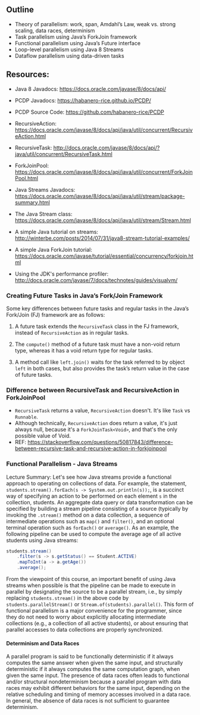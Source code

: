 ## Outline

* Theory of parallelism: work, span, Amdahl’s Law, weak vs. strong scaling, data races, determinism
* Task parallelism using Java’s ForkJoin framework
* Functional parallelism using Java’s Future interface
* Loop-level parallelism using Java 8 Streams
* Dataflow parallelism using data-driven tasks

## Resources:

* Java 8 Javadocs: https://docs.oracle.com/javase/8/docs/api/

* PCDP Javadocs: https://habanero-rice.github.io/PCDP/

* PCDP Source Code: https://github.com/habanero-rice/PCDP

* RecursiveAction: https://docs.oracle.com/javase/8/docs/api/java/util/concurrent/RecursiveAction.html

* RecursiveTask: http://docs.oracle.com/javase/8/docs/api/?java/util/concurrent/RecursiveTask.html

* ForkJoinPool: https://docs.oracle.com/javase/8/docs/api/java/util/concurrent/ForkJoinPool.html

* Java Streams Javadocs: https://docs.oracle.com/javase/8/docs/api/java/util/stream/package-summary.html

* The Java Stream class: https://docs.oracle.com/javase/8/docs/api/java/util/stream/Stream.html

* A simple Java tutorial on streams: http://winterbe.com/posts/2014/07/31/java8-stream-tutorial-examples/

* A simple Java ForkJoin tutorial: https://docs.oracle.com/javase/tutorial/essential/concurrency/forkjoin.html

* Using the JDK's performance profiler: http://docs.oracle.com/javase/7/docs/technotes/guides/visualvm/


###  Creating Future  Tasks  in Java’s  Fork/Join Framework

Some key differences between future tasks and regular tasks in the Java’s Fork/Join (FJ) framework are as follows:

1. A future task extends the `RecursiveTask` class in the FJ framework, instead of `RecursiveAction` as in regular tasks.

2. The `compute()` method of a future task must have a non-void return type, whereas it has a void return type  for  regular tasks.

3. A method call like `left.join()` waits for the task referred to by object `left` in both cases, but also provides the task’s return value  in the case of future tasks.

### Difference between RecursiveTask and RecursiveAction in ForkJoinPool
* `RecursiveTask` returns a value, `RecursiveAction` doesn't. It's like `Task` vs `Runnable`.
* Although technically, `RecursiveAction` does return a value, it's just always null, because it's a `ForkJoinTask<Void>`, and that's the only possible value of Void.
* REF: https://stackoverflow.com/questions/50817843/difference-between-recursive-task-and-recursive-action-in-forkjoinpool


### Functional Parallelism - Java Streams

Lecture Summary: Let's see how Java streams provide  a  functional approach to operating on collections of data. For example, the statement, `students.stream().forEach(s -> System.out.println(s));`, is a succinct way of specifying an action to be performed on each element `s` in the collection, students.  An aggregate data query or data transformation can be specified by  building a stream  pipeline consisting of a source (typically by  invoking the `.stream()` method on a data collection, a sequence of intermediate operations such as `map()` and `filter()`, and an optional terminal operation such as `forEach()` or `average()`.  As an example, the following pipeline can be used to compute the average age of all active  students using Java streams:

```java
students.stream()
    .filter(s -> s.getStatus() == Student.ACTIVE)
    .mapToInt(a -> a.getAge())
    .average();
```

From the viewpoint of this course, an important benefit of using Java  streams when possible is that the  pipeline can be made to execute in parallel by designating the source to be a parallel stream, i.e., by simply replacing `students.stream()` in the above code by `students.parallelStream()` or `Stream.of(students).parallel()`. This form of functional parallelism is a major convenience for the programmer, since they do not need to worry about explicitly allocating intermediate collections (e.g., a collection of all active students), or about ensuring that parallel accesses to data collections are  properly synchronized.

#### Determinism and Data Races
A parallel program is said to be functionally deterministic if it always computes the same answer when given the same input, and structurally deterministic if it always computes the same computation graph, when given the same input. The presence of data races often leads to functional and/or structural nondeterminism because a parallel program with data races may exhibit different behaviors for the same input, depending on the relative scheduling and timing of memory accesses involved in a data race. In general, the absence of data races is not sufficient to guarantee determinism.
